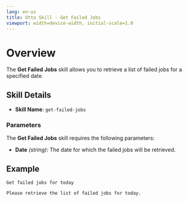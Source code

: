 ```yaml
---
lang: en-us
title: Otto Skill - Get Failed Jobs
viewport: width=device-width, initial-scale=1.0
---
```


# Overview

The **Get Failed Jobs** skill allows you to retrieve a list of failed jobs for a specified date.

## Skill Details

- **Skill Name**: `get-failed-jobs`

### Parameters

The **Get Failed Jobs** skill requires the following parameters:

- **Date** _(string)_: The date for which the failed jobs will be retrieved.

## Example

`Get failed jobs for today`

`Please retrieve the list of failed jobs for today.`
